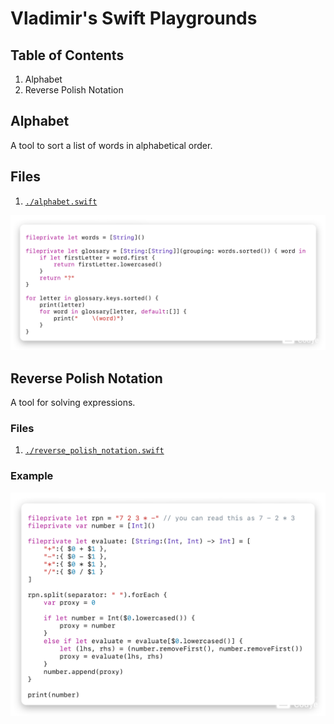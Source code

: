 # Vladimir's Swift Playgrounds
## Table of Contents
1. Alphabet
2. Reverse Polish Notation

## Alphabet
A tool to sort a list of words in alphabetical order.

## Files
1. [`./alphabet.swift`](./alphabet.swift)

![Alphabet.swift](./photos/alphabet.png)

## Reverse Polish Notation
A tool for solving expressions.

### Files
1. [`./reverse_polish_notation.swift`](./reverse_polish_notation.swift)

### Example
![Reverse Polish Notation](./photos/reverse_polish_notation.png)
